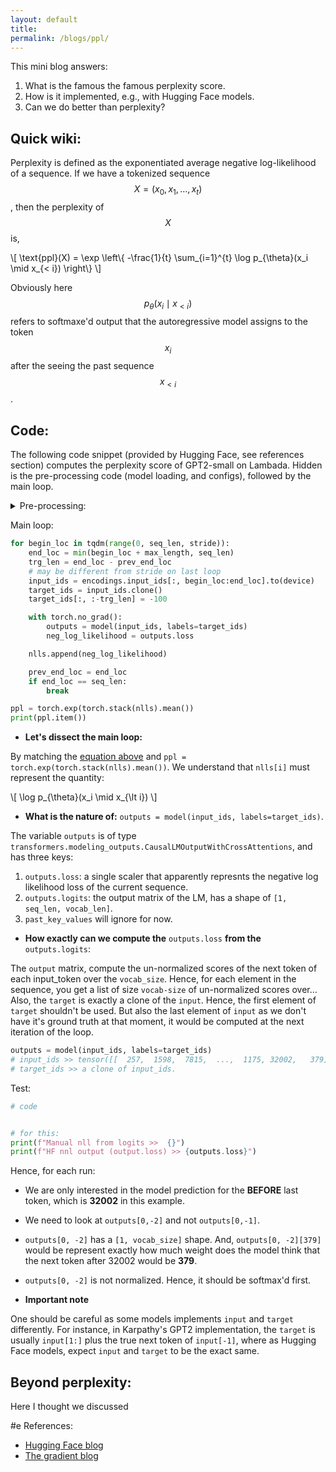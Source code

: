 ```yaml
---
layout: default
title:
permalink: /blogs/ppl/
---
```




This mini blog answers:

1. What is the famous  the famous perplexity score.
2. How is it implemented, e.g., with Hugging Face models.
3. Can we do better than perplexity?

## Quick wiki:

Perplexity is defined as the exponentiated average negative log-likelihood of a sequence. If we have a tokenized sequence $$X = (x_0, x_1, \ldots, x_t)$$, then the perplexity of $$X$$ is,

<div id="eq">
\[
\text{ppl}(X) = \exp 
\left\{ 
-\frac{1}{t} \sum_{i=1}^{t} \log p_{\theta}(x_i \mid x_{< i}) 
\right\}
\]
</div>

Obviously here $$p_{\theta}(x_i \mid x_{< i}) $$ refers to softmaxe'd output that the autoregressive model assigns to the token $$x_i$$ after the seeing the past sequence $$ x_{\lt i}$$.

## Code:

The following code snippet (provided by Hugging Face, see references section) computes the perplexity score of GPT2-small on Lambada. Hidden is the pre-processing code (model loading, and configs), followed by the main loop.

<details>
	<summary>Pre-processing: </summary>
<div markdown="1">

```python?linenos
from transformers import GPT2LMHeadModel, GPT2TokenizerFast
from datasets import load_dataset

import torch
from tqdm import tqdm
import numpy as np  

device = "cuda"

model  = GPT2LMHeadModel.from_pretrained(f"./hf/73150").to(device)
tokenizer = GPT2TokenizerFast.from_pretrained("gpt2")

test = load_dataset("lambada", split="test")
encodings = tokenizer("\n\n".join(test["text"]), return_tensors="pt")

max_length = model.config.n_positions
stride = 1024
seq_len = encodings.input_ids.size(1)

nlls = []
prev_end_loc = 0
```
</div>
</details>

Main loop:

```python
for begin_loc in tqdm(range(0, seq_len, stride)):
    end_loc = min(begin_loc + max_length, seq_len)
    trg_len = end_loc - prev_end_loc  
	# may be different from stride on last loop
    input_ids = encodings.input_ids[:, begin_loc:end_loc].to(device)
    target_ids = input_ids.clone()
    target_ids[:, :-trg_len] = -100

    with torch.no_grad():
        outputs = model(input_ids, labels=target_ids)
        neg_log_likelihood = outputs.loss

    nlls.append(neg_log_likelihood)

    prev_end_loc = end_loc
    if end_loc == seq_len:
        break

ppl = torch.exp(torch.stack(nlls).mean())
print(ppl.item())
```

* **Let's dissect the main loop:**

By matching the [equation above](#eq) and `ppl = torch.exp(torch.stack(nlls).mean())`. We understand that `nlls[i]` must represent the quantity:

\\[
\log p_{\theta}(x_i \mid x_{\lt i})
\\] 


* **What is the nature of:** `outputs = model(input_ids, labels=target_ids)`.


The variable `outputs` is of type `transformers.modeling_outputs.CausalLMOutputWithCrossAttentions`, and has three keys:

1. `outputs.loss`: a single scaler that apparently represnts the negative log likelihood loss of the current sequence.
2. `outputs.logits`: the output matrix of the LM, has a shape of `[1, seq_len, vocab_len]`.
3. `past_key_values` will ignore for now.

* **How exactly can we compute the** `outputs.loss` **from the** `outputs.logits`:

The `output` matrix, compute the un-normalized scores of the next token of each input_token over the `vocab_size`. Hence, for each element in the sequence, you get a list of size `vocab-size` of un-normalized scores over... Also, the `target` is exactly a clone of the `input`. Hence, the first element of `target` shouldn't be used. But also the last element of `input` as we don't have it's ground truth at that moment, it would be computed at the next iteration of the loop.


```python
outputs = model(input_ids, labels=target_ids)
# input_ids >> tensor([[  257,  1598,  7815,  ...,  1175, 32002,   379]], device='cuda:0')
# target_ids >> a clone of input_ids. 
```


Test:

```python
# code


# for this:
print(f"Manual nll from logits >>  {}")
print(f"HF nnl output (output.loss) >> {outputs.loss}")
```

Hence, for each run:
* We are only interested in the model prediction for the **BEFORE** last token, which is **32002** in this example.
* We need to look at `outputs[0,-2]` and not `outputs[0,-1]`.
* `outputs[0, -2]` has a `[1, vocab_size]` shape. And, `outputs[0, -2][379]` would be represent exactly how much weight does the model think that the next token after 32002 would be **379**.
* `outputs[0, -2]` is not normalized. Hence, it should be softmax'd first. 

* **Important note** 

One should be careful as some models implements `input` and `target` differently. For instance, in Karpathy's GPT2 implementation, the `target` is usually `input[1:]` plus the true next token of `input[-1]`, where as Hugging Face models, expect `input` and `target` to be the exact same.

## Beyond perplexity:

Here I thought we discussed



#e References:

* [Hugging Face blog](https://huggingface.co/docs/transformers/en/perplexity)
* [The gradient blog](https://thegradient.pub/understanding-evaluation-metrics-for-language-models/)



